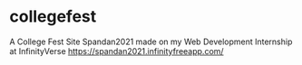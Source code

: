 # collegefest
A College Fest Site Spandan2021 made on my Web Development Internship at InfinityVerse https://spandan2021.infinityfreeapp.com/
